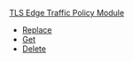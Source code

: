 <!-- Code generated for API Clients. DO NOT EDIT. -->

[TLS Edge Traffic Policy Module](#api-tls-edge-traffic-policy-module)

- [Replace](#api-tls-edge-traffic-policy-module-replace)
- [Get](#api-tls-edge-traffic-policy-module-get)
- [Delete](#api-tls-edge-traffic-policy-module-delete)
